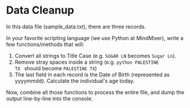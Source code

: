 Data Cleanup
============

In this data file (sample_data.txt), there are three records.

In your favorite scripting language (we use Python at MindMixer), write a few functions/methods that will:

1. Convert all strings to Title Case (e.g. ``SUGAR LN`` becomes ``Sugar Ln``).
2. Remove stray spaces inside a string (e.g.
        ```python
        PALESTINE                                         TX
        ```
should become
       ``PALESTINE TX``)
3. The last field in each record is the Date of Birth (represented as yyyymmdd). Calculate the individual's age today.

Now, combine all those functions to process the entire file, and dump the output line-by-line into the console.
